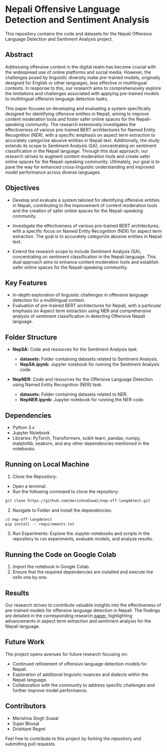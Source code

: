 # Nepali Offensive Language Detection and Sentiment Analysis

This repository contains the code and datasets for the Nepali Offensive Language Detection and Sentiment Analysis project.

## Abstract

Addressing offensive content in the digital realm has become crucial with the widespread use of online platforms and social media. However, the challenges posed by linguistic diversity make pre-trained models, originally designed for English or other languages, less effective in multilingual contexts. In response to this, our research aims to comprehensively explore the limitations and challenges associated with applying pre-trained models to multilingual offensive language detection tasks.

This paper focuses on developing and evaluating a system specifically designed for identifying offensive entities in Nepali, aiming to improve content moderation tools and foster safer online spaces for the Nepali-speaking community. The research extensively investigates the effectiveness of various pre-trained BERT architectures for Named Entity Recognition (NER), with a specific emphasis on aspect term extraction to accurately categorize abusive entities in Nepali text. Additionally, the study extends its scope to Sentiment Analysis (SA), concentrating on sentiment classification in the Nepali language. Through this dual approach, our research strives to augment content moderation tools and create safer online spaces for the Nepali-speaking community. Ultimately, our goal is to pave the way for enhanced cross-linguistic understanding and improved model performance across diverse languages. 

## Objectives

- Develop and evaluate a system tailored for identifying offensive entities in Nepali, contributing to the improvement of content moderation tools and the creation of safer online spaces for the Nepali-speaking community.

- Investigate the effectiveness of various pre-trained BERT architectures, with a specific focus on Named Entity Recognition (NER) for aspect term extraction. The goal is to accurately categorize abusive entities in Nepali text.

- Extend the research scope to include Sentiment Analysis (SA), concentrating on sentiment classification in the Nepali language. This dual approach aims to enhance content moderation tools and establish safer online spaces for the Nepali-speaking community.

## Key Features

- In-depth exploration of linguistic challenges in offensive language detection for a multilingual context.
- Evaluation of pre-trained BERT architectures for Nepali, with a particular emphasis on Aspect term extraction using NER and comprehensive analysis of sentiment classification in detecting Offensive Nepali language.

## Folder Structure

- **NepSA:** Code and resources for the Sentiment Analysis task.
  - **datasets:** Folder containing datasets related to Sentiment Analysis.
  - **NepSA.ipynb:** Jupyter notebook for running the Sentiment Analysis code.

- **NepNER:** Code and resources for the Offensive Language Detection using Named Entity Recognition (NER) task.
  - **datasets:** Folder containing datasets related to NER.
  - **NepNER.ipynb:** Jupyter notebook for running the NER code.

## Dependencies

- Python 3.x
- Jupyter Notebook
- Libraries: PyTorch, Transformers, scikit-learn, pandas, numpy, matplotlib, seaborn, and any other dependencies mentioned in the notebooks.

## Running on Local Machine

1. Clone the Repository:
 - Open a terminal.
 - Run the following command to clone the repository:

 ```bash
 git clone https://github.com/merishnaSuwal/nep-off-langdetect.git
```

2. Navigate to Folder and install the dependencies:

```bash
cd nep-off-langdetect
pip install -r requirements.txt
```

3. Run Experiments:
Explore the Jupyter notebooks and scripts in the repository to run experiments, evaluate models, and analyze results.


## Running the Code on Google Colab

1. Import the notebook in Google Colab.
2. Ensure that the required dependencies are installed and execute the cells one by one.

## Results

Our research strives to contribute valuable insights into the effectiveness of pre-trained models for offensive language detection in Nepali. The findings are detailed in the corresponding research [paper](Paper/NLP_Offensive_language_Nepali_Paper_submission.pdf), highlighting advancements in aspect term extraction and sentiment analysis for the Nepali language.

## Future Work

The project opens avenues for future research focusing on:

- Continued refinement of offensive language detection models for Nepali.
- Exploration of additional linguistic nuances and dialects within the Nepali language.
- Collaboration with the community to address specific challenges and further improve model performance.

## Contributors

- Merishna Singh Suwal
- Sujan Bhusal
- Drishtant Regmi

Feel free to contribute to this project by forking the repository and submitting pull requests.